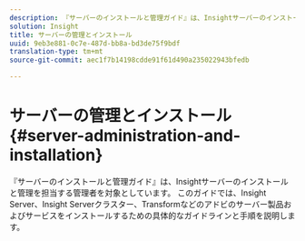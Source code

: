 ```yaml
---
description: 『サーバーのインストールと管理ガイド』は、Insightサーバーのインストールと管理を担当する管理者を対象としています。 このガイドでは、Insight Server、Insight Serverクラスター、Transformなどのアドビのサーバー製品およびサービスをインストールするための具体的なガイドラインと手順を説明します。
solution: Insight
title: サーバーの管理とインストール
uuid: 9eb3e881-0c7e-487d-bb8a-bd3de75f9bdf
translation-type: tm+mt
source-git-commit: aec1f7b14198cdde91f61d490a235022943bfedb

---
```



# サーバーの管理とインストール{#server-administration-and-installation}

『サーバーのインストールと管理ガイド』は、Insightサーバーのインストールと管理を担当する管理者を対象としています。 このガイドでは、Insight Server、Insight Serverクラスター、Transformなどのアドビのサーバー製品およびサービスをインストールするための具体的なガイドラインと手順を説明します。

